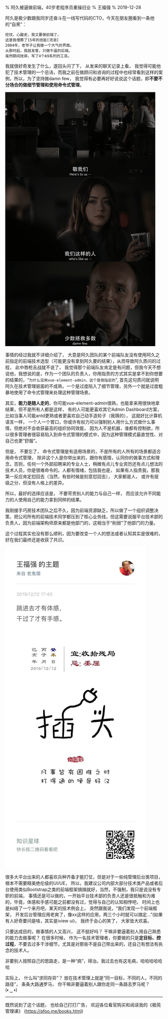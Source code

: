 % 阿久被逼做前端，40岁老程序员重操旧业
% 王福强
% 2019-12-28

阿久是极少数跟我同岁还奋斗在一线写代码的CTO，今天在朋友圈看到一条他的“自黑”：

```
挖坟，心酸史，我又要做前端了。
这是我埋葬了15年的技能[流泪]
2004年，老爷子让我做一个大气的界面。
从那时起，我就发誓，只做牛逼的后端。
虽然期间技痒，写了4个A9系列的工具。
```

我就很好奇发生了什么，遂回头问了下， 从发来的聊天记录上看， 我觉得可能他犯了技术管理的一个忌讳，而我之前在做顾问和咨询的过程中也经常看到这样的案例，所以，为了坚持做damn few， 我觉得有必要再好好说说这个话题，即**不要不分场合的做细节管理和使用命令式管理**。

![](images/shield_team_thumbnail.png)

事情的经过我就不详细介绍了， 大意是阿久团队的某个前端队友没有使用阿久之前指定的前端技术选型（可能更没有拿到阿久要的结果），从而导致阿久质问的过程， 此中唇枪舌战就不说了， 我觉得那个前端队友肯定是有问题，但我今天不想说他，我想说的是，作为一个团队的负责人，你用指责的方式其实是拿不到你想要的结果的，“`为什么没用vue-element-admin，这个是我指定的`”,  首先这句质问就说明阿久在技术管理层面的不成熟，一个是过度陷入了细节管理，另外一个就是过度粗暴地使用了命令式管理来处理这种管理场景。

其实，**能力是随人走的**，你可能vue-element-admin很熟，也能拿来用很快地拿结果，但不是所有人都是这样， 有的人可能更喜欢其它Admin Dashboard方案，比如当事人可能antd更熟或者更喜欢自己动手造轮子（我猜的）， 这就好比计算机语言一样， 一个人一个胃口，你或许有权力可以强制别人用什么方式做什么事情，但绝对不会收获最高的组织协同效能， 因为人不是机器，谁都有控制欲，所以很多管理者很容易陷入到命令式管理的模式中，因为这种管理模式最直觉性、对自己也更“舒服”。

但是， 不要忘了， 命令式管理是有适用场景的，不是所有的人所有的场景都适合用命令式管理， 除非这个人是你带出来的，跟你有感情，认同你的做事方式和理念，否则，任何一个外部招聘来的专业人士，稍微有点儿专业资历还有点儿想法的技术人员，你是很难命令的。人都有情绪，包括我也是， 如果有人指责我，那我第一反应肯定怼回去（当然，有些时候是刻意怼回去）， 大家都是人， 或许有层级之分，但没有人格上的差异。

所以，最好的选择应该是， 不要苛责别人的能力与自己一样， 而应该允许不同能力的人使用自己的能力拿到同样的结果。

我刚接手巧房技术团队之后不久，因为前端资源缺乏，所以做了一个组织调整决策，把公司所有的前端技术同学都压到了核心业务线，但这需要说服平台技术部的负责人，因为前端架构师原来都是他部门的，这相当于“削弱”了他部门的力量。

这个过程其实也没有那么顺利，因为要改变一个人的想法或者认知其实是很难的，好在我们最终还是收获了共识。

![](images/tigan_shougan.jpg)

很多大平台出来的人都喜欢兵种齐备才能打仗，但是对于一些纯管理后台类项目，根本不需要精美绝伦级的UI/UE， 所以，我建议公司内部大部分技术类产品或者后台使用类似Bootstrap之类的前端框架搞搞就好，当然，不强制，我只是说没有专职的前端， 事情还是可以做的，一开始平台技术部的负责人还是很抵触和为难的，毕竟，体感和手感可能之前都没有过，觉得与自己的认知相悖吧， 时间上也是纠结了一个来月吧，某天的技术例会上， 突然跟我说，“我们发现一个前端框架， 开发后台管理应用老爽了，像xx这样的应用，两三个小时就可以搞定...”(如果有人好奇要问是啥，其实是iview ui)， 我终于会心的笑了， 大家皆大欢喜。

只要达成目的，做事情的人又高兴， 这不挺好吗？ 干嘛非要逼着别人用自己熟悉的能力去做事呢？ 在很多时候， 作为一名技术管理者，你要做的只是**定目标、控过程**，不要去过多干涉细节，尤其是对那些不是自己带出来的，还自己有想法有执念的技术人。

非要别人按照自己的思路走，是一种“病”，得治。我过去也有这毛病，哈哈哈哈哈哈

实际上， 什么叫“求同存异”？ 放在技术管理上就是“同一目标，不同的人，不同的路径”， 条条大路通罗马， 你干嘛非要逼着别人跟你走同一条路去罗马呢？  (◐‿◑)


---

既然说到了这个话题， 也给自己打打广告， 欢迎各位看官购买和阅读我的《极简管理课》 (https://afoo.me/books.html)














